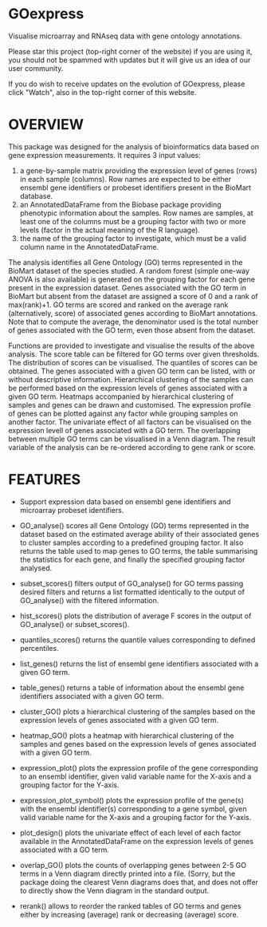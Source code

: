 GOexpress
=======

Visualise microarray and RNAseq data with gene ontology annotations.

Please star this project (top-right corner of the website) if you 
are using it, you should not be spammed with updates but it will give
us an idea of our user community.

If you do wish to receive updates on the evolution of GOexpress, please
click "Watch", also in the top-right corner of this website.

# OVERVIEW

This package was designed for the analysis of bioinformatics
data based on gene expression measurements. It requires 3 input
values:

1. a gene-by-sample matrix providing the expression level
of genes (rows) in each sample (columns). Row names are expected to be
either ensembl gene identifiers or probeset identifiers present in the
BioMart database.
2. an AnnotatedDataFrame from the Biobase package providing phenotypic
information about the samples. Row names are samples, at least one of
the columns must be a grouping factor with two or more levels (factor
in the actual meaning of the R language).
3. the name of the grouping factor to investigate, which must be a
valid column name in the AnnotatedDataFrame.

The analysis identifies all Gene Ontology (GO) terms represented
in the BioMart dataset of the species studied. A random forest
(simple one-way ANOVA is also available) is generated on the 
grouping factor for each gene present in the expression dataset. Genes
associated with the GO term in BioMart but absent from the dataset
are assigned a score of 0 and a rank of max(rank)+1. GO terms are
scored and ranked on the average rank (alternatively, score) of
associated genes according to BioMart annotations. Note that to
compute the average, the denominator used is the total number of
genes associated with the GO term, even those absent from the dataset.

Functions are provided to investigate and visualise the results of
the above analysis. The score table can be filtered for GO terms over
given thresholds. The distribution of scores can be visualised. The
quantiles of scores can be obtained. The genes associated with a
given GO term can be listed, with or without descriptive information.
Hierarchical clustering of the samples can be performed based on the
expression levels of genes associated with a given GO term. Heatmaps
accompanied by hierarchical clustering of samples and genes can be
drawn and customised. The expression profile of genes can be plotted
against any factor while grouping samples on another factor. The 
univariate effect of all factors can be visualised on the expression
levell of genes associated with a GO term. The overlapping between
multiple GO terms can be visualised in a Venn diagram. The result
variable of the analysis can be re-ordered according to gene rank or
score.


# FEATURES

  * Support expression data based on ensembl gene identifiers and
microarray probeset identifiers.

  * GO_analyse() scores all Gene Ontology (GO) terms represented in
the dataset based on the estimated average ability of their associated
genes to cluster samples according to a predefined grouping factor. It
also returns the table used to map genes to GO terms, the table
summarising the statistics for each gene, and finally the specified
grouping factor analysed.
  
  * subset_scores() filters output of GO_analyse() for GO terms passing
desired filters and returns a list formatted identically to the 
output of GO_analyse() with the filtered information.

  * hist_scores() plots the distribution of average F scores in the
output of GO_analyse() or subset_scores().

  * quantiles_scores() returns the quantile values corresponding
to defined percentiles.

  * list_genes() returns the list of ensembl gene identifiers
associated with a given GO term.

  * table_genes() returns a table of information about the ensembl
gene identifiers associated with  a given GO term.

  * cluster_GO() plots a hierarchical clustering of the samples
based on the expression levels of genes associated with a given
GO term.

  * heatmap_GO() plots a heatmap with hierarchical clustering of
the samples and genes based on the expression levels of genes
associated with a given GO term.

  * expression_plot() plots the expression profile of the gene
corresponding to an ensembl identifier, given valid variable name
for the X-axis and a grouping factor for the Y-axis.

  * expression_plot_symbol() plots the expression profile of the
gene(s) with the ensembl identifier(s) corresponding to a gene
symbol, given valid variable name for the X-axis and a grouping
factor for the Y-axis.

  * plot_design() plots the univariate effect of each level of each
factor available in the AnnotatedDataFrame on the expression levels
of genes associated with a GO term.

  * overlap_GO() plots the counts of overlapping genes between 2-5
GO terms in a Venn diagram directly printed into a file. (Sorry, but
the package doing the clearest Venn diagrams does that, and does not
offer to directly show the Venn diagram in the standard output.

  * rerank() allows to reorder the ranked tables of GO terms and
genes either by increasing (average) rank or decreasing (average)
score.
